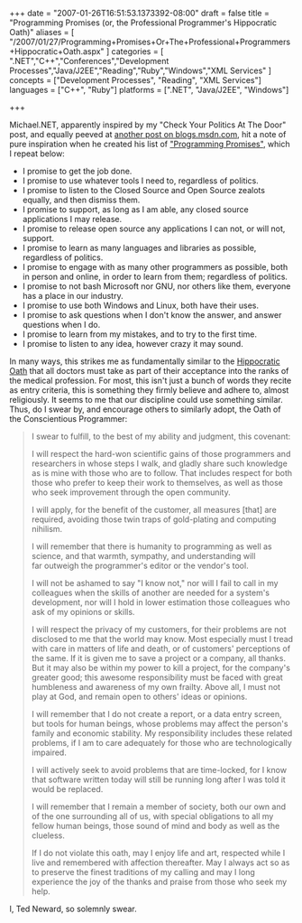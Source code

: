 +++
date = "2007-01-26T16:51:53.1373392-08:00"
draft = false
title = "Programming Promises (or, the Professional Programmer's Hippocratic Oath)"
aliases = [
	"/2007/01/27/Programming+Promises+Or+The+Professional+Programmers+Hippocratic+Oath.aspx"
]
categories = [
	".NET","C++","Conferences","Development Processes","Java/J2EE","Reading","Ruby","Windows","XML Services"
]
concepts = ["Development Processes", "Reading", "XML Services"]
languages = ["C++", "Ruby"]
platforms = [".NET", "Java/J2EE", "Windows"]
 
+++
<P>Michael.NET, apparently inspired by my "Check Your Politics At The Door" post, and equally peeved at <A href="http://blogs.msdn.com/reedme/archive/2007/01/10/is-your-daylight-going-to-be-saved-this-year.aspx">another post on blogs.msdn.com</A>, hit a note of pure inspiration when he created his list of <A href="http://michaeldotnet.blogspot.com/2007/01/programming-promises.html">"Programming Promises"</A>, which I repeat below:</P>
<UL>
<LI>I promise to get the job done. 
<LI>I promise to use whatever tools I need to, regardless of politics. 
<LI>I promise to listen to the Closed Source and Open Source zealots equally, and then dismiss them. 
<LI>I promise to support, as long as I am able, any closed source applications I may release. 
<LI>I promise to release open source any applications I can not, or will not, support. 
<LI>I promise to learn as many languages and libraries as possible, regardless of politics. 
<LI>I promise to engage with as many other programmers as possible, both in person and online, in order to learn from them; regardless of politics. 
<LI>I promise to not bash Microsoft nor GNU, nor others like them, everyone has a place in our industry. 
<LI>I promise to use both Windows and Linux, both have their uses. 
<LI>I promise to ask questions when I don't know the answer, and answer questions when I do. 
<LI>I promise to learn from my mistakes, and to try to the first time. 
<LI>I promise to listen to any idea, however crazy it may sound.</LI></UL>
<P>In many ways, this strikes me as fundamentally similar to the <A href="http://en.wikipedia.org/wiki/Hippocratic_Oath">Hippocratic Oath</A> that all doctors must take as part of their acceptance into the ranks of the medical profession. For most, this isn't just a bunch of words they recite as entry criteria, this is something they firmly believe and adhere to, almost religiously. It seems to me that our discipline could use something similar. Thus, do I swear by, and encourage others to similarly adopt, the Oath of the Conscientious Programmer: 
<BLOCKQUOTE>
<P>I swear to fulfill, to the best of my ability and judgment, this covenant: </P>
<P>I will respect the hard-won scientific gains of those&nbsp;programmers and researchers&nbsp;in whose steps I walk, and gladly share such knowledge as is mine with those who are to follow. That includes respect for both those who prefer to keep their work to themselves, as well as those who seek improvement through the open community.</P>
<P>I will apply, for the benefit of the customer, all measures [that] are required, avoiding those twin traps of&nbsp;gold-plating and&nbsp;computing nihilism. </P>
<P>I will remember that there is humanity to&nbsp;programming as well as science, and that warmth, sympathy, and understanding&nbsp;will far&nbsp;outweigh the programmer's&nbsp;editor or the vendor's tool.</P>
<P>I will not be ashamed to say "I know not," nor will I fail to call in my colleagues when the skills of another are needed for a system's development, nor will I hold in lower estimation those colleagues who ask of my opinions or skills.</P>
<P>I will respect the privacy of my customers, for their problems are not disclosed to me that the world may know. Most especially must I tread with care in matters of life and death, or of customers' perceptions of the same. If it is given me to save a project or a company, all thanks. But it may also be within my power to kill a project, for the company's greater good; this awesome responsibility must be faced with great humbleness and awareness of my own frailty. Above all, I must not play at God, and remain open to others' ideas or opinions.</P>
<P>I will remember that I do not create a report, or a data entry screen, but&nbsp;tools for&nbsp;human beings, whose&nbsp;problems may affect the person's family and economic stability. My responsibility includes these related problems, if I am to care adequately for those who are technologically impaired.</P>
<P>I will actively seek to avoid problems that are time-locked, for I know that software written today will still be running long after I was told it would be replaced.</P>
<P>I will remember that I remain a member of society, both our own and of the one surrounding all of us, with special obligations to all my fellow human beings, those sound of mind and body as well as the clueless.</P>
<P>If I do not violate this oath, may I enjoy life and art, respected while I live and remembered with affection thereafter. May I always act so as to preserve the finest traditions of my calling and may I long experience the joy of&nbsp;the thanks and praise from those who seek my help. </P></BLOCKQUOTE>
<P></P>
<P>I, Ted Neward,&nbsp;so solemnly swear.</P>
 
